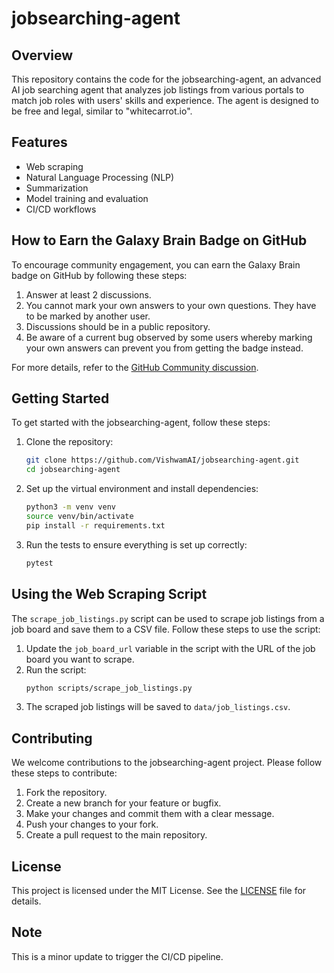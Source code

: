 # jobsearching-agent

## Overview

This repository contains the code for the jobsearching-agent, an advanced AI job searching agent that analyzes job listings from various portals to match job roles with users' skills and experience. The agent is designed to be free and legal, similar to "whitecarrot.io".

## Features

- Web scraping
- Natural Language Processing (NLP)
- Summarization
- Model training and evaluation
- CI/CD workflows

## How to Earn the Galaxy Brain Badge on GitHub

To encourage community engagement, you can earn the Galaxy Brain badge on GitHub by following these steps:

1. Answer at least 2 discussions.
2. You cannot mark your own answers to your own questions. They have to be marked by another user.
3. Discussions should be in a public repository.
4. Be aware of a current bug observed by some users whereby marking your own answers can prevent you from getting the badge instead.

For more details, refer to the [GitHub Community discussion](https://github.com/orgs/community/discussions/18293).

## Getting Started

To get started with the jobsearching-agent, follow these steps:

1. Clone the repository:
   ```bash
   git clone https://github.com/VishwamAI/jobsearching-agent.git
   cd jobsearching-agent
   ```

2. Set up the virtual environment and install dependencies:
   ```bash
   python3 -m venv venv
   source venv/bin/activate
   pip install -r requirements.txt
   ```

3. Run the tests to ensure everything is set up correctly:
   ```bash
   pytest
   ```

## Using the Web Scraping Script

The `scrape_job_listings.py` script can be used to scrape job listings from a job board and save them to a CSV file. Follow these steps to use the script:

1. Update the `job_board_url` variable in the script with the URL of the job board you want to scrape.
2. Run the script:
   ```bash
   python scripts/scrape_job_listings.py
   ```
3. The scraped job listings will be saved to `data/job_listings.csv`.

## Contributing

We welcome contributions to the jobsearching-agent project. Please follow these steps to contribute:

1. Fork the repository.
2. Create a new branch for your feature or bugfix.
3. Make your changes and commit them with a clear message.
4. Push your changes to your fork.
5. Create a pull request to the main repository.

## License

This project is licensed under the MIT License. See the [LICENSE](LICENSE) file for details.

## Note

This is a minor update to trigger the CI/CD pipeline.
